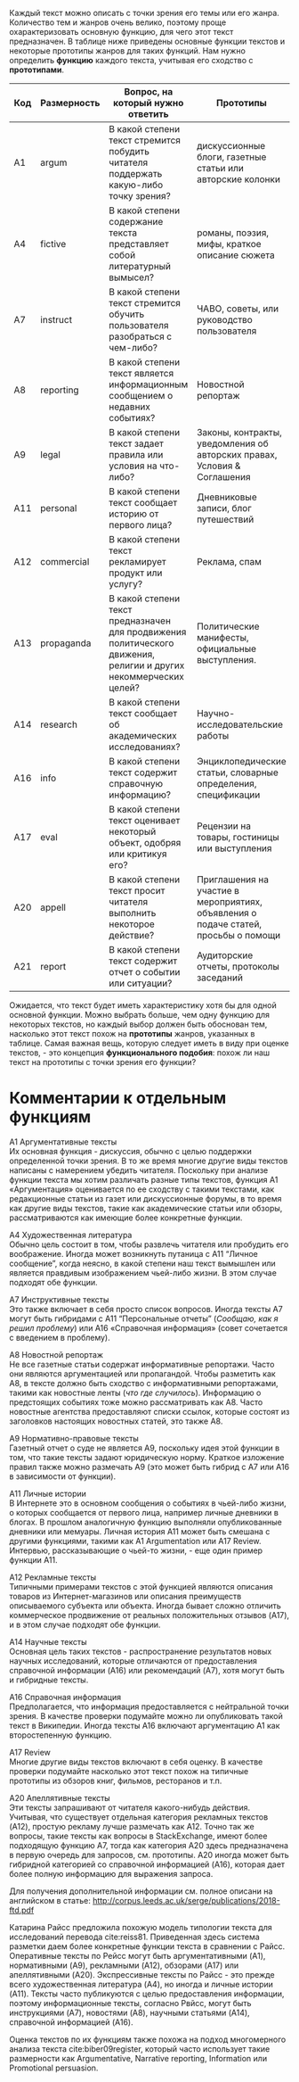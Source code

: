 Каждый текст можно описать с точки зрения его темы или его жанра. Количество тем и жанров очень велико, поэтому проще охарактеризовать основную функцию, для чего этот текст предназначен. В таблице ниже приведены основные функции текстов и некоторые прототипы жанров для таких функций.  Нам нужно определить **функцию** каждого текста, учитывая его сходство с **прототипами**.



| Код | Размерность | Вопрос, на который нужно ответить                                                                                 | Прототипы                                                                           |
|-----|-------------|-------------------------------------------------------------------------------------------------------------------|-------------------------------------------------------------------------------------|
| A1  | argum       | В какой степени текст стремится побудить читателя поддержать какую-либо точку зрения?                             | дискуссионные блоги, газетные статьи или авторские колонки                          |  
| A4  | fictive     | В какой степени содержание текста представляет собой литературный вымысел?                                        | романы, поэзия, мифы, краткое описание сюжета                                       |  
| A7  | instruct    | В какой степени текст стремится обучить пользователя разобраться с чем-либо?                                      | ЧАВО, советы, или руководство пользователя                                          | 
| A8  | reporting   | В какой степени текст является информационным сообщением о недавних событиях?                                     | Новостной репортаж                                                                  | 
| A9  | legal       | В какой степени текст задает правила или условия на что-либо?                                                     | Законы, контракты, уведомления об авторских правах, Условия & Соглашения            |  
| A11 | personal    | В какой степени текст сообщает историю от первого лица?                                                           | Дневниковые записи, блог путешествий                                                |  
| A12 | commercial  | В какой степени текст рекламирует продукт или услугу?                                                             | Реклама, спам                                                                       |  
| A13 | propaganda  | В какой степени текст предназначен для продвижения политического движения, религии и других некоммерческих целей? | Политические манифесты, официальные выступления.                                    |  
| A14 | research    | В какой степени текст сообщает об академических исследованиях?                                                    | Научно-исследовательские работы                                                     |  
| A16 | info        | В какой степени текст содержит справочную информацию?                                                             | Энциклопедические статьи, словарные определения, спецификации                       |  
| A17 | eval        | В какой степени текст оценивает некоторый объект, одобряя или критикуя его?                                       | Рецензии на товары, гостиницы или выступления                                       |  
| A20 | appell      | В какой степени текст просит читателя выполнить некоторое действие?                                               | Приглашения на участие в мероприятиях, объявления о подаче статей, просьбы о помощи |  
| A21 | report      | В какой степени текст содержит отчет о событии или ситуации?                                                      | Аудиторские отчеты, протоколы заседаний                                             |  

Ожидается, что текст будет иметь характеристику хотя бы для одной основной функции. Можно выбрать больше, чем одну функцию для некоторых текстов, но каждый выбор должен быть обоснован тем, насколько этот текст похож на **прототипы** жанров, указанных в таблице.
Самая важная вещь, которую следует иметь в виду при оценке текстов, - это концепция **функционального подобия**: похож ли наш текст на прототипы с точки зрения его функции?


Комментарии к отдельным функциям
================================

A1 Аргументативные тексты  
Их основная функция - дискуссия, обычно с целью поддержки определенной точки зрения. В то же время многие другие виды текстов написаны с намерением убедить читателя. Поскольку при анализе функции текста мы хотим различать разные типы текстов, функция A1 «Аргументация» оценивается по ее сходству с такими текстами, как редакционные статьи из газет или дискуссионные форумы, в то время как другие виды текстов, такие как академические статьи или обзоры, рассматриваются как имеющие более конкретные функции.

A4 Художественная литература  
Обычно цель состоит в том, чтобы развлечь читателя или пробудить его воображение. Иногда может возникнуть путаница с A11 “Личное сообщение”, когда неясно, в какой степени наш текст вымышлен или является правдивым изображением чьей-либо жизни. В этом случае подходят обе функции.

A7 Инструктивные тексты  
Это также включает в себя просто список вопросов. Иногда тексты A7 могут быть гибридами с A11 “Персональные отчеты” (*Сообщаю, как я решил проблему*) или A16 «Справочная информация» (совет сочетается с введением в проблему).

A8 Новостной репортаж  
Не все газетные статьи содержат информативные репортажи. Часто они являются аргументацией или пропагандой. Чтобы разметить как A8, в тексте должно быть сходство с информативными репортажами, такими как новостные ленты (*что где случилось*). Информацию о предстоящих событиях тоже можно рассматривать как A8. Часто новостные агентства предоставляют списки ссылок, которые состоят из заголовков настоящих новостных статей, это также A8.

A9 Нормативно-правовые тексты  
Газетный отчет о суде не является А9, поскольку идея этой функции в том, что такие тексты задают юридическую норму. Краткое изложение правил также можно размечать A9 (это может быть гибрид с A7 или A16 в зависимости от функции).

A11 Личные истории  
В Интернете это в основном сообщения о событиях в чьей-либо жизни, о которых сообщается от первого лица, например личные дневники в блогах. В прошлом аналогичную функцию выполняли опубликованные дневники или мемуары. Личная история A11 может быть смешана с другими функциями, такими как A1 Argumentation или A17 Review. Интервью, рассказывающие о чьей-то жизни, - еще один пример функции А11.

A12 Рекламные тексты  
Типичными примерами текстов с этой функцией являются описания товаров из Интернет-магазинов или описания преимуществ описываемого субъекта или объекта. Иногда бывает сложно отличить коммерческое продвижение от реальных положительных отзывов (A17), и в этом случае подходят обе функции.

A14 Научные тексты  
Основная цель таких текстов - распространение результатов новых научных исследований, которые отличаются от предоставления справочной информации (A16) или рекомендаций (A7), хотя могут быть и гибридные тексты.

A16 Справочная информация  
Предполагается, что информация предоставляется с нейтральной точки зрения. В качестве проверки подумайте можно ли опубликовать такой текст в Википедии. Иногда тексты А16 включают аргументацию A1 как второстепенную функцию.

A17 Review  
Многие другие виды текстов включают в себя оценку. В качестве проверки подумайте насколько этот текст похож на типичные прототипы из обзоров книг, фильмов, ресторанов и т.п.

A20 Апеллятивные тексты  
Эти тексты запрашивают от читателя какого-нибудь действия. Учитывая, что существует отдельная категория рекламных текстов (A12), простую рекламу лучше размечать как A12. Точно так же вопросы, такие тексты как вопросы в StackExchange, имеют более подходящую функцию A7, тогда как категория A20 здесь предназначена в первую очередь для запросов, см. прототипы. A20 иногда может быть гибридной категорией со справочной информацией (A16), которая дает более полную информацию для выражения запроса.

Для получения дополнительной информации см. полное описани на английском в статье:
<http://corpus.leeds.ac.uk/serge/publications/2018-ftd.pdf>

Катарина Райсс предложила похожую модель типологии текста для исследований перевода cite:reiss81. Приведенная здесь система разметки даем более конкретные функции текста в сравнении с Райсс. Оперативные тексты по Рейсс могут быть аргументативными (A1), нормативными (A9), рекламными (A12), обзорами (A17) или апеллятивными (A20). Экспрессивные тексты по Райсс - это прежде всего художественная литература (A4), но иногда и личные истории (A11). Тексты часто публикуются с целью предоставления информации, поэтому информационные тексты, согласно Рвйсс, могут быть инструкциями (A7), новостями (A8), научными статьями (A14), справочной информацией (A16).

Оценка текстов по их функциям также похожа на подход многомерного анализа текста cite:biber09register, который часто использует такие размерности как Argumentative, Narrative reporting, Information или Promotional persuasion.
